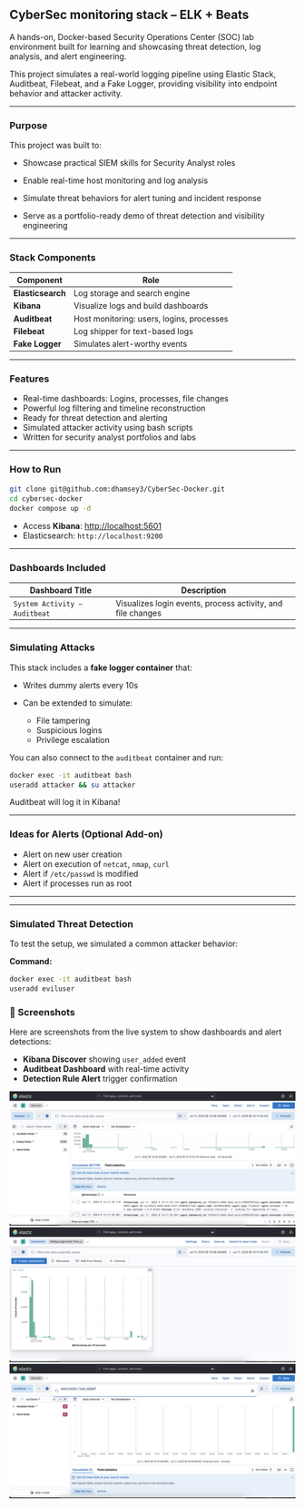 ##  CyberSec monitoring stack – ELK + Beats

A hands-on, Docker-based Security Operations Center (SOC) lab environment built for learning and showcasing threat detection, log analysis, and alert engineering.

This project simulates a real-world logging pipeline using Elastic Stack, Auditbeat, Filebeat, and a Fake Logger, providing visibility into endpoint behavior and attacker activity.

---

### Purpose
This project was built to:

- Showcase practical SIEM skills for Security Analyst roles

- Enable real-time host monitoring and log analysis

- Simulate threat behaviors for alert tuning and incident response

- Serve as a portfolio-ready demo of threat detection and visibility engineering

---

###  Stack Components

| Component         | Role                                      |
| ----------------- | ----------------------------------------- |
| **Elasticsearch** | Log storage and search engine             |
| **Kibana**        | Visualize logs and build dashboards       |
| **Auditbeat**     | Host monitoring: users, logins, processes |
| **Filebeat**      | Log shipper for text-based logs           |
| **Fake Logger**   | Simulates alert-worthy events  |

---

###  Features

* Real-time dashboards: Logins, processes, file changes
*  Powerful log filtering and timeline reconstruction
*  Ready for threat detection and alerting
*  Simulated attacker activity using bash scripts
*  Written for security analyst portfolios and labs

---

###  How to Run

```bash
git clone git@github.com:dhamsey3/CyberSec-Docker.git
cd cybersec-docker
docker compose up -d
```

* Access **Kibana**: [http://localhost:5601](http://localhost:5601)
* Elasticsearch: `http://localhost:9200`

---

###  Dashboards Included

| Dashboard Title               | Description                                                 |
| ----------------------------- | ----------------------------------------------------------- |
| `System Activity – Auditbeat` | Visualizes login events, process activity, and file changes |

---

###  Simulating Attacks

This stack includes a **fake logger container** that:

* Writes dummy alerts every 10s
* Can be extended to simulate:

  * File tampering
  * Suspicious logins
  * Privilege escalation

You can also connect to the `auditbeat` container and run:

```bash
docker exec -it auditbeat bash
useradd attacker && su attacker
```

Auditbeat will log it in Kibana!

---

### Ideas for Alerts (Optional Add-on)

* Alert on new user creation
* Alert on execution of `netcat`, `nmap`, `curl`
* Alert if `/etc/passwd` is modified
* Alert if processes run as root

---


---

### Simulated Threat Detection

To test the setup, we simulated a common attacker behavior:

**Command:**
```bash
docker exec -it auditbeat bash
useradd eviluser
```

### 📸 Screenshots

Here are screenshots from the live system to show dashboards and alert detections:

- **Kibana Discover** showing `user_added` event  
- **Auditbeat Dashboard** with real-time activity  
- **Detection Rule Alert** trigger confirmation


![Discover](images/kibana-1.png)
![Dashboard](images/kibana-2.png)
![Alert](images/kibana-3.png)





